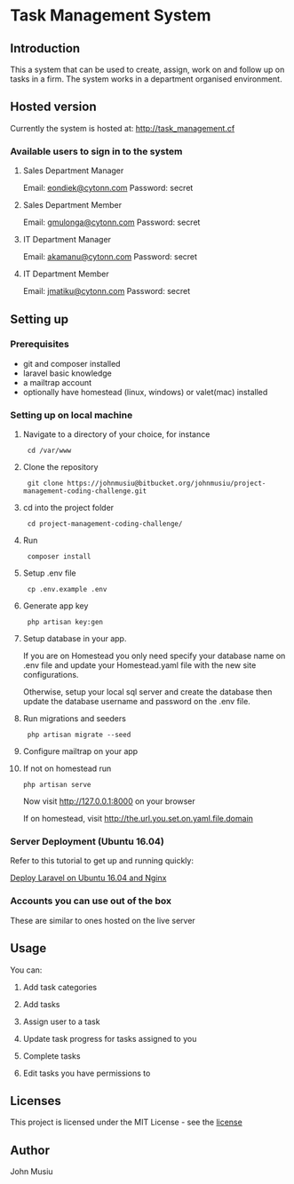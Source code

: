 # Task Management System

## Introduction

This a system that can be used to create, assign, work on and follow up on tasks in a firm. The system works in a department organised environment.

<!-- ## Table of Contents -->

## Hosted version

Currently the system is hosted at: <http://task_management.cf>

### Available users to sign in to the system

1. Sales Department Manager

    Email: eondiek@cytonn.com Password: secret

2. Sales Department Member

    Email: gmulonga@cytonn.com Password: secret

3. IT Department Manager

    Email: akamanu@cytonn.com Password: secret

4. IT Department Member

    Email: jmatiku@cytonn.com Password: secret

## Setting up

### Prerequisites

- git and composer installed
- laravel basic knowledge
- a mailtrap account
- optionally have homestead (linux, windows) or valet(mac) installed

### Setting up on local machine

1. Navigate to a directory of your choice, for instance

        cd /var/www

2. Clone the repository

        git clone https://johnmusiu@bitbucket.org/johnmusiu/project-management-coding-challenge.git

3. cd into the project folder

        cd project-management-coding-challenge/

4. Run

        composer install

5. Setup .env file

        cp .env.example .env

6. Generate app key

        php artisan key:gen

7. Setup database in your app.

    If you are on Homestead you only need specify your database name on .env file and update your Homestead.yaml file with the new site configurations.

    Otherwise, setup your local sql server and create the database then update the database username and password on the .env file.

8. Run migrations and seeders

        php artisan migrate --seed

9. Configure mailtrap on your app

10. If not on homestead run

        php artisan serve

    Now visit <http://127.0.0.1:8000> on your browser

    If on homestead, visit <http://the.url.you.set.on.yaml.file.domain>

### Server Deployment (Ubuntu 16.04)

Refer to this tutorial to get up and running quickly:

[Deploy Laravel on Ubuntu 16.04 and  Nginx](https://www.digitalocean.com/community/tutorials/how-to-deploy-a-laravel-application-with-nginx-on-ubuntu-16-04)

### Accounts you can use out of the box

These are similar to ones hosted on the live server

## Usage

You can:

1. Add task categories

2. Add tasks

3. Assign user to a task

4. Update task progress for tasks assigned to you

5. Complete tasks

6. Edit tasks you have permissions to

## Licenses

This project is licensed under the MIT License - see the [license](LICENSE)

## Author

John Musiu